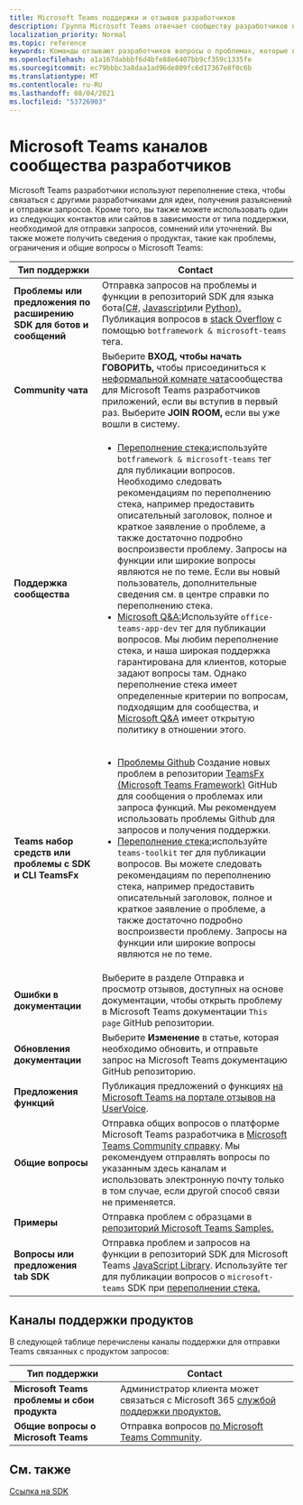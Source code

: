 ```yaml
---
title: Microsoft Teams поддержки и отзывов разработчиков
description: Группа Microsoft Teams отвечает сообществу разработчиков по различным каналам обратной связи и поддержки.
localization_priority: Normal
ms.topic: reference
keywords: Команды отзывают разработчиков вопросы о проблемах, которые возникают при запросе поддержки запросов на ошибки в обсуждениях сообщества
ms.openlocfilehash: a1a167dabbbf6d4bfe88e6407bb9cf359c1335fe
ms.sourcegitcommit: ec79bbbc3a8daa1ad96de809fc6d17367e8f0c6b
ms.translationtype: MT
ms.contentlocale: ru-RU
ms.lasthandoff: 08/04/2021
ms.locfileid: "53726903"
---
```

# <a name="microsoft-teams-developer-community-channels"></a>Microsoft Teams каналов сообщества разработчиков

Microsoft Teams разработчики используют переполнение стека, чтобы связаться с другими разработчиками для идеи, получения разъяснений и отправки запросов. Кроме того, вы также можете использовать один из следующих контактов или сайтов в зависимости от типа поддержки, необходимой для отправки запросов, сомнений или уточнений. Вы также можете получить сведения о продуктах, такие как проблемы, ограничения и общие вопросы о Microsoft Teams:

|            **Тип поддержки**            |               **Contact**                                                                                  |
|-----------------------------------------------------|---------------------------------------------------------------------------------------------------------------------------------------------------------------------------------------------------------------------------------------------------------------------------------------------------------------------------------------------------------------------------------------------------------------------------------------------------------------------------------------------------|
|         **Проблемы или предложения по расширению SDK для ботов и сообщений**         | Отправка запросов на проблемы и функции в репозиторий SDK для языка бота[(C#,](https://github.com/Microsoft/botbuilder-dotnet/) [Javascript](https://github.com/Microsoft/botbuilder-js)или [Python).](https://github.com/Microsoft/botbuilder-python) Публикация вопросов в [stack Overflow](https://stackoverflow.com/questions/tagged/botframework%20microsoft-teams) с помощью `botframework & microsoft-teams` тега.   |
|         **Community чата**         |  Выберите **ВХОД, чтобы начать ГОВОРИТЬ,** чтобы присоединиться к [неформальной комнате чата](https://gitter.im/OfficeDev/MicrosoftTeamsAppDev)сообщества для Microsoft Teams разработчиков приложений, если вы вступив в первый раз. Выберите **JOIN ROOM,** если вы уже вошли в систему.      |
|            **Поддержка сообщества**             |     <ul><li> [Переполнение стека:](https://stackoverflow.com/questions/tagged/microsoft-teams)используйте `botframework & microsoft-teams` тег для публикации вопросов. Необходимо следовать рекомендациям по переполнению стека, например предоставить описательный заголовок, полное и краткое заявление о проблеме, а также достаточно подробно воспроизвести проблему. Запросы на функции или широкие вопросы являются не по теме. Если вы новый пользователь, дополнительные сведения см. в центре справки по переполнению стека. </li>                                                                                                                                                                       <li>  [Microsoft Q&A:](/answers/topics/office-teams-app-dev.html)Используйте `office-teams-app-dev` тег для публикации вопросов. Мы любим переполнение стека, и наша широкая поддержка гарантирована для клиентов, которые задают вопросы там. Однако переполнение стека имеет определенные критерии по вопросам, подходящим для сообщества, и [Microsoft Q&A](/answers/topics/office-teams-app-dev.html) имеет открытую политику в отношении этого.  </li> </ul>                                                                                            |
|          **Teams набор средств или проблемы с SDK и CLI TeamsFx**           |     <ul><li> [Проблемы Github](https://github.com/OfficeDev/TeamsFx/issues) Создание новых проблем в репозитории [TeamsFx (Microsoft Teams Framework)](https://github.com/OfficeDev/TeamsFx) GitHub для сообщения о проблемах или запроса функций. Мы рекомендуем использовать проблемы Github для запросов и получения поддержки.                                    <li>  [Переполнение стека:](https://stackoverflow.com/questions/tagged/teams-toolkit)используйте `teams-toolkit` тег для публикации вопросов. Вы можете следовать рекомендациям по переполнению стека, например предоставить описательный заголовок, полное и краткое заявление о проблеме, а также достаточно подробно воспроизвести проблему. Запросы на функции или широкие вопросы являются не по теме. </li> </ul>                                                                                            |
|  **Ошибки в документации**  |        Выберите в разделе Отправка и просмотр отзывов, доступных на основе документации, чтобы открыть проблему в Microsoft Teams документации `This page` GitHub репозитории.  [](https://github.com/MicrosoftDocs/msteams-docs/issues)                                                                                                                                                                                            |
|  **Обновления документации**           |     Выберите **Изменение** в статье, которая необходимо обновить, и отправьте запрос на Microsoft Teams документацию GitHub репозиторию. [](https://github.com/MicrosoftDocs/msteams-docs)                                                                                                                                                           |
|       **Предложения функций**       |                                                                                                                                                                      Публикация предложений о функциях [на Microsoft Teams на портале отзывов на UserVoice](https://microsoftteams.uservoice.com/forums/555103-public-preview/category/182881-developer-platform).                                                                                                                                                                      |
|       **Общие вопросы**         |Отправка общих вопросов о платформе Microsoft Teams разработчика в [Microsoft Teams Community справку](mailto:microsoftteamsdev@microsoft.com). Мы рекомендуем отправлять вопросы по указанным здесь каналам и использовать электронную почту только в том случае, если другой способ связи не применяется.                                                                                                                                                                      |
|        **Примеры**         | Отправка проблем с образцами в [репозиторий Microsoft Teams Samples.](https://github.com/OfficeDev/Microsoft-Teams-Samples)|
|           **Вопросы или предложения tab SDK**          |         Отправка проблем и запросов на функции в репозиторий SDK для Microsoft Teams [JavaScript Library](https://github.com/OfficeDev/microsoft-teams-library-js/issues). Используйте тег для публикации вопросов о `microsoft-teams` SDK при [переполнении стека.](https://stackoverflow.com/questions/tagged/microsoft-teams)                                                                                                                                                                            |

## <a name="product-support-channels"></a>Каналы поддержки продуктов
В следующей таблице перечислены каналы поддержки для отправки Teams связанных с продуктом запросов:

|            **Тип поддержки**            |               **Contact**                                                                                  |
|-----------------------------------------------------|---------------------------------------------------------------------------------------------------------------------------------------------------------------------------------------------------------------------------------------------------------------------------------------------------------------------------------------------------------------------------------------------------------------------------------------------------------------------------------------------------|
|         **Microsoft Teams проблемы и сбои продукта**          | Администратор клиента может связаться с Microsoft 365 [службой поддержки продуктов.](/microsoft-365/admin/contact-support-for-business-products)                                                            |
|        **Общие вопросы о Microsoft Teams**        |  Отправка вопросов [по Microsoft Teams Community](https://answers.microsoft.com/en-us/msteams/forum).               |                                                           

## <a name="see-also"></a>См. также

[Ссылка на SDK](/javascript/api/overview/msteams-client?view=msteams-client-js-latest&preserve-view=true)

